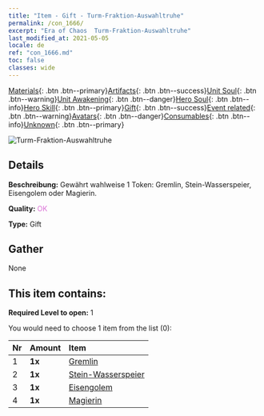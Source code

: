 ```yaml
---
title: "Item - Gift - Turm-Fraktion-Auswahltruhe"
permalink: /con_1666/
excerpt: "Era of Chaos  Turm-Fraktion-Auswahltruhe"
last_modified_at: 2021-05-05
locale: de
ref: "con_1666.md"
toc: false
classes: wide
---
```

 [Materials](/ItemsDE/){: .btn .btn--primary}[Artifacts](/ItemsDE/Artifacts/){: .btn .btn--success}[Unit Soul](/ItemsDE/UnitSoul/){: .btn .btn--warning}[Unit Awakening](/ItemsDE/UnitAwakening/){: .btn .btn--danger}[Hero Soul](/ItemsDE/HeroSoul/){: .btn .btn--info}[Hero Skill](/ItemsDE/HeroSkill/){: .btn .btn--primary}[Gift](/ItemsDE/Gift/){: .btn .btn--success}[Event related](/ItemsDE/Events/){: .btn .btn--warning}[Avatars](/ItemsDE/Avatars/){: .btn .btn--danger}[Consumables](/ItemsDE/Consumables/){: .btn .btn--info}[Unknown](/ItemsDE/Unknown/){: .btn .btn--primary}

 ![Turm-Fraktion-Auswahltruhe](/images/t/i_907282.png)

## Details
 **Beschreibung:** Gewährt wahlweise 1 Token: Gremlin, Stein-Wasserspeier, Eisengolem oder Magierin.

 **Quality:** <span style="color: #DA70D6">OK</span>

 **Type:** Gift

## Gather

  None

## This item contains:

 **Required Level to open:** 1

 You would need to choose 1 item from the list (0):

  | Nr | Amount |     Item    |
  |:---|:-------|:------------|
  | 1 |  **1x** | [Gremlin](/ItemsDE/unt_235/) |  | 
  | 2 |  **1x** | [Stein-Wasserspeier](/ItemsDE/unt_236/) |  | 
  | 3 |  **1x** | [Eisengolem](/ItemsDE/unt_237/) |  | 
  | 4 |  **1x** | [Magierin](/ItemsDE/unt_238/) |  | 
